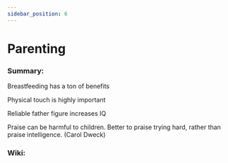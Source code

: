 ```yaml
---
sidebar_position: 6
---
```


# Parenting

### Summary: 

Breastfeeding has a ton of benefits

Physical touch is highly important

Reliable father figure increases IQ

Praise can be harmful to children. Better to praise trying hard, 
rather than praise intelligence. (Carol Dweck)


### Wiki:





